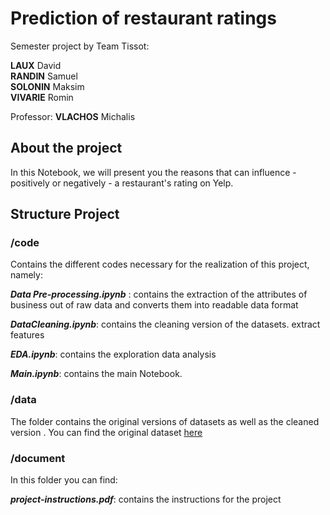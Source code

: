 
# Prediction of restaurant ratings

Semester project by Team Tissot:   

**LAUX** David  
**RANDIN** Samuel   
**SOLONIN** Maksim  
**VIVARIE** Romin  

Professor: **VLACHOS** Michalis

## About the project
In this Notebook, we will present you the reasons that can influence - positively or negatively - a restaurant's rating on Yelp.

## Structure Project


### /code
Contains the different codes necessary for the realization of this project, namely:

***Data Pre-processing.ipynb*** : contains the extraction of the attributes of business out of raw data and converts them into readable data format 

***DataCleaning.ipynb***: contains the cleaning version of the datasets. extract features

***EDA.ipynb***: contains the exploration data analysis

***Main.ipynb***: contains the main Notebook.


### /data
The folder contains the original versions of datasets as well as the cleaned version .
You can find the original dataset [here](https://www.yelp.com/dataset/challenge)


### /document
In this folder you can find: 
  
***project-instructions.pdf***: contains the instructions for the project 